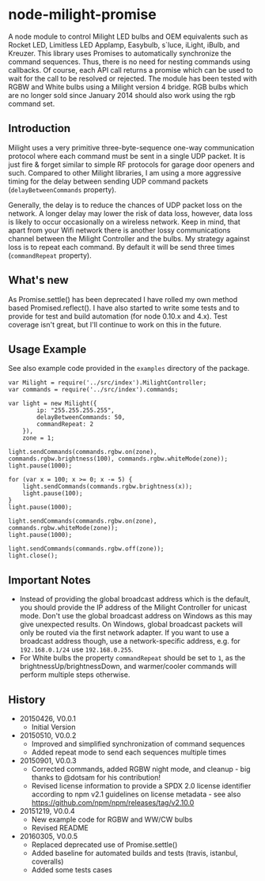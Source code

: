 # node-milight-promise

A node module to control Milight LED bulbs and OEM equivalents such as Rocket LED, Limitless LED Applamp, 
 Easybulb, s`luce, iLight, iBulb, and Kreuzer. This library uses Promises to automatically synchronize the command 
 sequences. Thus, there is no need for nesting commands using callbacks. Of course, each API call returns a promise 
 which can be used to wait for the call to be resolved or rejected. The module has been tested with RGBW and White 
 bulbs using a Milight version 4 bridge. RGB bulbs which are no longer sold since January 2014 should also work using
 the rgb command set.

## Introduction

Milight uses a very primitive three-byte-sequence one-way communication protocol where each command must be sent in a 
 single UDP packet. It is just fire & forget similar to simple RF protocols for garage door openers and such.
 Compared to other Milight libraries, I am using a more aggressive timing for the delay between sending UDP command 
 packets (```delayBetweenCommands``` property). 
 
 Generally, the delay is to reduce the chances of UDP packet loss on the network. A longer delay may lower the risk of 
 data loss, however, data loss is likely to occur occasionally on a wireless network. Keep in mind, that apart from your 
 Wifi network there is another lossy communications channel between the Milight Controller and the bulbs. My strategy 
 against loss is to repeat each command. By default it will be send three times (```commandRepeat``` property). 
 
## What's new

As Promise.settle() has been deprecated I have rolled my own method based Promised.reflect(). I have also started to 
write some tests and to provide for test and build automation (for node 0.10.x and 4.x). Test 
coverage isn't great, but I'll continue to work on this in the future.

## Usage Example

See also example code provided in the `examples` directory of the package.

    var Milight = require('../src/index').MilightController;
    var commands = require('../src/index').commands;
    
    var light = new Milight({
            ip: "255.255.255.255",
            delayBetweenCommands: 50,
            commandRepeat: 2
        }),
        zone = 1;
    
    light.sendCommands(commands.rgbw.on(zone), commands.rgbw.brightness(100), commands.rgbw.whiteMode(zone));
    light.pause(1000);
    
    for (var x = 100; x >= 0; x -= 5) {
        light.sendCommands(commands.rgbw.brightness(x));
        light.pause(100);
    }
    light.pause(1000);
    
    light.sendCommands(commands.rgbw.on(zone), commands.rgbw.whiteMode(zone));
    light.pause(1000);

    light.sendCommands(commands.rgbw.off(zone));
    light.close();

## Important Notes

* Instead of providing the global broadcast address which is the default, you should provide the IP address 
  of the Milight Controller for unicast mode. Don't use the global broadcast address on Windows as this may give
  unexpected results. On Windows, global broadcast packets will only be routed via the first network adapter. If
  you want to use a broadcast address though, use a network-specific address, e.g. for `192.168.0.1/24` use
  `192.168.0.255`.
* For White bulbs the property `commandRepeat` should be set to `1`, as the brightnessUp/brightnessDown, and
  warmer/cooler commands will perform multiple steps otherwise.
    
## History

* 20150426, V0.0.1
    * Initial Version
* 20150510, V0.0.2
    * Improved and simplified synchronization of command sequences
    * Added repeat mode to send each sequences multiple times
* 20150901, V0.0.3
    * Corrected commands, added RGBW night mode, and cleanup - big thanks to @dotsam for his contribution!
    * Revised license information to provide a SPDX 2.0 license identifier according to npm v2.1 guidelines 
      on license metadata - see also https://github.com/npm/npm/releases/tag/v2.10.0
* 20151219, V0.0.4
    * New example code for RGBW and WW/CW bulbs
    * Revised README
* 20160305, V0.0.5
    * Replaced deprecated use of Promise.settle()
    * Added baseline for automated builds and tests (travis, istanbul, coveralls)
    * Added some tests cases
